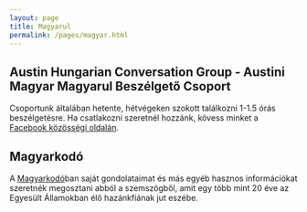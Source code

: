 ```yaml
---
layout: page
title: Magyarul
permalink: /pages/magyar.html
---
```

## Austin Hungarian Conversation Group - Austini Magyar Magyarul Beszélgető Csoport

Csoportunk általában hetente, hétvégeken szokott találkozni 1-1.5 órás beszélgetésre. Ha csatlakozni szeretnél hozzánk, kövess minket a [Facebook közösségi oldalán](https://www.facebook.com/groups/4080097268685116).

## Magyarkodó

A [Magyarkodó](https://bertold.substack.com/)ban saját gondolataimat és más egyéb hasznos információkat szeretnék megosztani abból a szemszögből, amit egy több mint 20 éve az Egyesült Államokban élő hazánkfiának jut eszébe.
